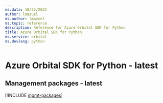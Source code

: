 ```yaml
---
ms.data: 10/25/2022
author: lmazuel
ms.author: lmazuel
ms.topic: reference
description: Reference for Azure Orbital SDK for Python
title: Azure Orbital SDK for Python
ms.service: orbital
ms.devlang: python
---
```

# Azure Orbital SDK for Python - latest

## Management packages - latest
[!INCLUDE [mgmt-packages](orbital-mgmt-index.md)]